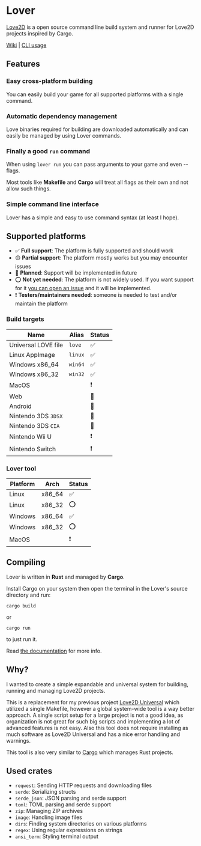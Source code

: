 # Lover
[Love2D](https://love2d.org/) is a open source command line build system and runner for Love2D projects inspired by Cargo.

[Wiki](https://github.com/Wolfyxon/lover/wiki) | [CLI usage](https://github.com/Wolfyxon/lover/wiki/Using-Lover)

## Features
### Easy cross-platform building
You can easily build your game for all supported platforms with a single command.

### Automatic dependency management
Love binaries required for building are downloaded automatically and can easily be managed by using Lover commands.

### Finally a good `run` command
When using `lover run` you can pass arguments to your game and even --flags.

Most tools like **Makefile** and **Cargo** will treat all flags as their own and not allow such things.

### Simple command line interface
Lover has a simple and easy to use command syntax (at least I hope).

## Supported platforms
- ✅ **Full support**: The platform is fully supported and should work
- 🟡 **Partial support**: The platform mostly works but you may encounter issues
- 📁 **Planned**: Support will be implemented in future
- ⭕ **Not yet needed**: The platform is not widely used. If you want support for it [you can open an issue](https://github.com/Wolfyxon/lover/issues/new) and it will be implemented.
- ❗ **Testers/maintainers needed**: someone is needed to test and/or maintain the platform

### Build targets
| Name                | Alias   | Status |
|---------------------|---------|--------|
| Universal LOVE file | `love`  | ✅     |
| Linux AppImage      | `linux` | ✅     |
| Windows x86_64      | `win64` | ✅     |
| Windows x86_32      | `win32` | ✅     |
| MacOS               |         | ❗     |
| Web                 |         | 📁     |
| Android             |         | 📁     |
| Nintendo 3DS `3DSX` |         | 📁     |
| Nintendo 3DS `CIA`  |         | 📁     |
| Nintendo Wii U      |         | ❗     |
| Nintendo Switch     |         | ❗     |

### Lover tool
| Platform | Arch   | Status |
|----------|--------|--------|
| Linux    | x86_64 | ✅     |
| Linux    | x86_32 | ⭕     |
| Windows  | x86_64 | ✅     |
| Windows  | x86_32 | ⭕     |
| MacOS    |        | ❗     |

## Compiling
Lover is written in **Rust** and managed by **Cargo**. 

Install Cargo on your system then open the terminal in the Lover's source directory and run:
```
cargo build
```
or
```
cargo run
```
to just run it.

Read [the documentation](https://doc.rust-lang.org/cargo/) for more info.

## Why?
I wanted to create a simple expandable and universal system for building, running and managing Love2D projects.

This is a replacement for my previous project [Love2D Universal](https://github.com/Wolfyxon/love2d-universal) which utilized a single Makefile, however a global system-wide tool is a way better approach.
A single script setup for a large project is not a good idea, as organization is not great for such big scripts and implementing a lot of advanced features is not easy. 
Also this tool does not require installing as much software as Love2D Universal and has a nice error handling and warnings.

This tool is also very similar to [Cargo](https://github.com/rust-lang/cargo/) which manages Rust projects.

## Used crates
- `reqwest`: Sending HTTP requests and downloading files
- `serde`: Serializing structs
- `serde_json`: JSON parsing and serde support
- `toml`: TOML parsing and serde support
- `zip`: Managing ZIP archives
- `image`: Handling image files
- `dirs`: Finding system directories on various platforms
- `regex`: Using regular expressions on strings
- `ansi_term`: Styling terminal output
